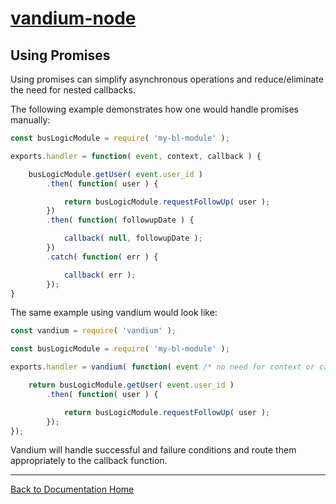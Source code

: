 # [vandium-node](main.md)

## Using Promises
Using promises can simplify asynchronous operations and reduce/eliminate the need for nested callbacks.

The following example demonstrates how one would handle promises manually:

```js
const busLogicModule = require( 'my-bl-module' );

exports.handler = function( event, context, callback ) {

	busLogicModule.getUser( event.user_id )
		.then( function( user ) {

			return busLogicModule.requestFollowUp( user );
		})
		.then( function( followupDate ) {

			callback( null, followupDate );
		})
		.catch( function( err ) {

			callback( err );
		});
}
```

The same example using vandium would look like:

```js
const vandium = require( 'vandium' );

const busLogicModule = require( 'my-bl-module' );

exports.handler = vandium( function( event /* no need for context or callback */ ) {

	return busLogicModule.getUser( event.user_id )
		.then( function( user ) {

			return busLogicModule.requestFollowUp( user );
		});
});
```

Vandium will handle successful and failure conditions and route them appropriately to the callback function.

---
[Back to Documentation Home](main.md)
